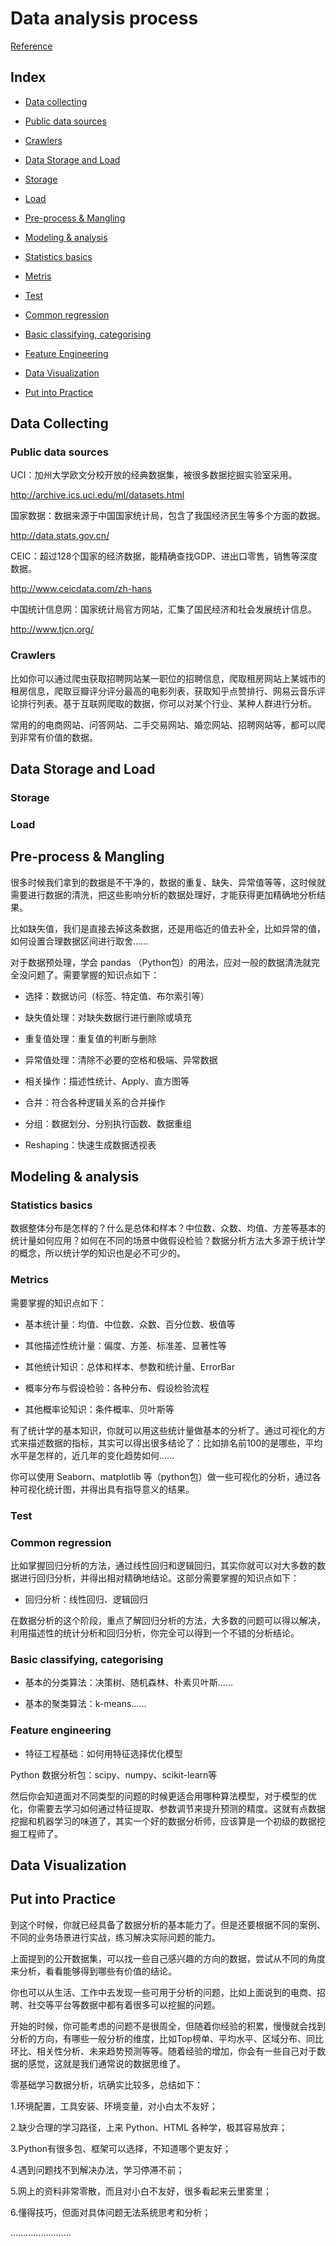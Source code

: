 # Data analysis process
[Reference](https://mp.weixin.qq.com/s?__biz=MzAxMjUyNDQ5OA==&mid=2653556933&idx=1&sn=283e9a04de0734743c90898803b72495&chksm=806e3e78b719b76e6ede9ec6ac7a7376e3255191ad3ffc180d4c126ed1722a635589e566fde7&mpshare=1&scene=1&srcid=09135t9mN8icnfz3dQsRB6DH&pass_ticket=fNZEAa0VpZ0hpDCvIn0ITCA%2B58I0zv%2Be9yfSsGCpQ1jNxx9Db30pZzRuDGuSVAtq#rd)

## Index
* [Data collecting](#Data--Collecting)

 
- [Public data sources](#Public--data--sources)

 
- [Crawlers](#Crawlers)

 
- [Data Storage and Load](#Data--Storage--and--Load)

- [Storage](#Storage)

- [Load](#Load)

- [Pre-process & Mangling](#[Pre-process--Mangling)

- [Modeling & analysis](#Modeling--analysis)

- [Statistics basics](#Statistics--basics)

- [Metris](#Metrics)

- [Test](#Test)

- [Common regression](#)

- [Basic classifying, categorising](#Basic--classifying--categorising)

- [Feature Engineering](#Feature--Engineering)

- [Data Visualization](#Data--Visualization)

- [Put into Practice](#Put--into--Practice)

## Data Collecting

### Public data sources
UCI：加州大学欧文分校开放的经典数据集，被很多数据挖掘实验室采用。

http://archive.ics.uci.edu/ml/datasets.html



国家数据：数据来源于中国国家统计局，包含了我国经济民生等多个方面的数据。

http://data.stats.gov.cn/



CEIC：超过128个国家的经济数据，能精确查找GDP、进出口零售，销售等深度数据。

http://www.ceicdata.com/zh-hans



中国统计信息网：国家统计局官方网站，汇集了国民经济和社会发展统计信息。

http://www.tjcn.org/


### Crawlers
比如你可以通过爬虫获取招聘网站某一职位的招聘信息，爬取租房网站上某城市的租房信息，爬取豆瓣评分评分最高的电影列表，获取知乎点赞排行、网易云音乐评论排行列表。基于互联网爬取的数据，你可以对某个行业、某种人群进行分析。



常用的的电商网站、问答网站、二手交易网站、婚恋网站、招聘网站等，都可以爬到非常有价值的数据。

## Data Storage and Load

### Storage

### Load

## Pre-process & Mangling
很多时候我们拿到的数据是不干净的，数据的重复、缺失、异常值等等，这时候就需要进行数据的清洗，把这些影响分析的数据处理好，才能获得更加精确地分析结果。



比如缺失值，我们是直接去掉这条数据，还是用临近的值去补全，比如异常的值，如何设置合理数据区间进行取舍……



对于数据预处理，学会 pandas （Python包）的用法，应对一般的数据清洗就完全没问题了。需要掌握的知识点如下：


- 选择：数据访问（标签、特定值、布尔索引等）

- 缺失值处理：对缺失数据行进行删除或填充

- 重复值处理：重复值的判断与删除

- 异常值处理：清除不必要的空格和极端、异常数据

- 相关操作：描述性统计、Apply、直方图等

- 合并：符合各种逻辑关系的合并操作

- 分组：数据划分、分别执行函数、数据重组

- Reshaping：快速生成数据透视表

## Modeling & analysis

### Statistics basics
数据整体分布是怎样的？什么是总体和样本？中位数、众数、均值、方差等基本的统计量如何应用？如何在不同的场景中做假设检验？数据分析方法大多源于统计学的概念，所以统计学的知识也是必不可少的。


### Metrics
需要掌握的知识点如下：



- 基本统计量：均值、中位数、众数、百分位数、极值等

- 其他描述性统计量：偏度、方差、标准差、显著性等

- 其他统计知识：总体和样本、参数和统计量、ErrorBar

- 概率分布与假设检验：各种分布、假设检验流程

- 其他概率论知识：条件概率、贝叶斯等



有了统计学的基本知识，你就可以用这些统计量做基本的分析了。通过可视化的方式来描述数据的指标，其实可以得出很多结论了：比如排名前100的是哪些，平均水平是怎样的，近几年的变化趋势如何……



你可以使用 Seaborn、matplotlib 等（python包）做一些可视化的分析，通过各种可视化统计图，并得出具有指导意义的结果。
### Test

### Common regression


比如掌握回归分析的方法，通过线性回归和逻辑回归，其实你就可以对大多数的数据进行回归分析，并得出相对精确地结论。这部分需要掌握的知识点如下：



- 回归分析：线性回归、逻辑回归





在数据分析的这个阶段，重点了解回归分析的方法，大多数的问题可以得以解决，利用描述性的统计分析和回归分析，你完全可以得到一个不错的分析结论。




### Basic classifying, categorising

- 基本的分类算法：决策树、随机森林、朴素贝叶斯……

- 基本的聚类算法：k-means……

### Feature engineering

- 特征工程基础：如何用特征选择优化模型

Python 数据分析包：scipy、numpy、scikit-learn等

然后你会知道面对不同类型的问题的时候更适合用哪种算法模型，对于模型的优化，你需要去学习如何通过特征提取、参数调节来提升预测的精度。这就有点数据挖掘和机器学习的味道了，其实一个好的数据分析师，应该算是一个初级的数据挖掘工程师了。

## Data Visualization

## Put into Practice


到这个时候，你就已经具备了数据分析的基本能力了。但是还要根据不同的案例、不同的业务场景进行实战，练习解决实际问题的能力。



上面提到的公开数据集，可以找一些自己感兴趣的方向的数据，尝试从不同的角度来分析，看看能够得到哪些有价值的结论。



你也可以从生活、工作中去发现一些可用于分析的问题，比如上面说到的电商、招聘、社交等平台等数据中都有着很多可以挖掘的问题。



开始的时候，你可能考虑的问题不是很周全，但随着你经验的积累，慢慢就会找到分析的方向，有哪些一般分析的维度，比如Top榜单、平均水平、区域分布、同比环比、相关性分析、未来趋势预测等等。随着经验的增加，你会有一些自己对于数据的感觉，这就是我们通常说的数据思维了。





零基础学习数据分析，坑确实比较多，总结如下：

1.环境配置，工具安装、环境变量，对小白太不友好；

2.缺少合理的学习路径，上来 Python、HTML 各种学，极其容易放弃；

3.Python有很多包、框架可以选择，不知道哪个更友好；

4.遇到问题找不到解决办法，学习停滞不前；

5.网上的资料非常零散，而且对小白不友好，很多看起来云里雾里；

6.懂得技巧，但面对具体问题无法系统思考和分析；

……………………

